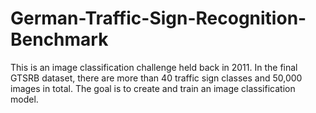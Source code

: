 # German-Traffic-Sign-Recognition-Benchmark
This is an image classification challenge held back in 2011. In the final GTSRB dataset, there are more than 40 traffic sign classes and 50,000 images in total. The goal is to create and train an image classification model.
